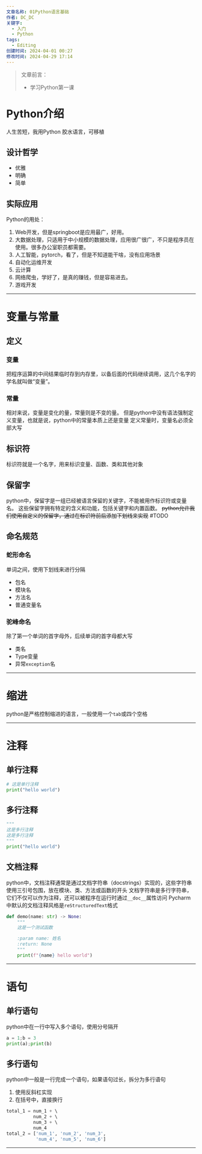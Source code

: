 ```yaml
---
文章名称: 01Python语言基础
作者: DC_DC
关键字:
  - 入门
  - Python
tags:
  - Editing
创建时间: 2024-04-01 00:27
修改时间: 2024-04-29 17:14
---
```

> 文章前言：
> - 学习Python第一课

# Python介绍

人生苦短，我用Python
胶水语言，可移植
## 设计哲学

- 优雅
- 明确
- 简单
## 实际应用

Python的用处：
1. Web开发，但是springboot是应用最广，好用。
2. 大数据处理，只适用于中小规模的数据处理，应用很广很广，不只是程序员在使用。很多办公室职员都需要。
3. 人工智能，pytorch，看了，但是不知道能干啥，没有应用场景
4. 自动化运维开发
5. 云计算
6. 网络爬虫，学好了，是真的赚钱，但是容易进去。
7. 游戏开发
---
# 变量与常量

## 定义
### 变量
把程序运算的中间结果临时存到内存里，以备后面的代码继续调用，这几个名字的学名就叫做“变量”。
### 常量
相对来说，变量是变化的量，常量则是不变的量。
但是python中没有语法强制定义变量，也就是说，python中的常量本质上还是变量
定义常量时，变量名必须全部大写
## 标识符
标识符就是一个名字，用来标识变量、函数、类和其他对象
## 保留字
python中，保留字是一组已经被语言保留的关键字，不能被用作标识符或变量名。
这些保留字拥有特定的含义和功能，包括关键字和内置函数。
~~python允许我们使用自定义的保留字，通过在标识符前后添加下划线来实现~~
#TODO 

## 命名规范
### 蛇形命名
单词之间，使用下划线来进行分隔
- 包名
- 模块名
- 方法名
- 普通变量名
### 驼峰命名
除了第一个单词的首字母外，后续单词的首字母都大写
- 类名
- Type变量
- 异常`exception`名

---
# 缩进
python是严格控制缩进的语言，一般使用一个`tab`或四个空格

---
# 注释
## 单行注释
```python
# 这是单行注释
print("hello world")
```
## 多行注释
```python
"""
这是多行注释
这是多行注释
"""
print("hello world")
```
## 文档注释
python中，文档注释通常是通过文档字符串（docstrings）实现的，这些字符串使用三引号包围，放在模块、类、方法或函数的开头
文档字符串是多行字符串，它们不仅可以作为注释，还可以被程序在运行时通过`__doc__`属性访问
Pycharm中默认的文档注释风格是`reStructuredText`格式

```python
def demo(name: str) -> None:
	"""
	这是一个测试函数

	:param name: 姓名
	:return: None
	"""
	print(f"{name} hello world")
```
---
# 语句
## 单行语句
python中在一行中写入多个语句，使用分号隔开
```python
a = 1;b = 3
print(a);print(b)
```
## 多行语句
python中一般是一行完成一个语句，如果语句过长，拆分为多行语句
1. 使用反斜杠实现
2. 在括号中，直接换行
```python
total_1 = num_1 + \ 
		  num_2 + \ 
		  num_3 + \ 
		  num_4 
total_2 = ['num_1', 'num_2', 'num_3', 
		   'num_4', 'num_5', 'num_6']
```

---